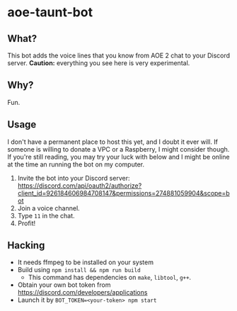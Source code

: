 # aoe-taunt-bot

## What?
This bot adds the voice lines that you know from AOE 2 chat to your Discord server. **Caution:** everything you see here is very experimental. 

## Why?

Fun.

## Usage
I don't have a permanent place to host this yet, and I doubt it ever will. If someone is willing to donate a VPC or a Raspberry, I might consider though. If you're still reading, you may try your luck with below and I might be online at the time an running the bot on my computer.

1. Invite the bot into your Discord server: https://discord.com/api/oauth2/authorize?client_id=926184606984708147&permissions=274881059904&scope=bot
2. Join a voice channel.
3. Type `11` in the chat.
4. Profit!

## Hacking
* It needs ffmpeg to be installed on your system
* Build using `npm install && npm run build`
  - This command has dependencies on `make`, `libtool`, `g++`.
* Obtain your own bot token from https://discord.com/developers/applications
* Launch it by `BOT_TOKEN=<your-token> npm start`

